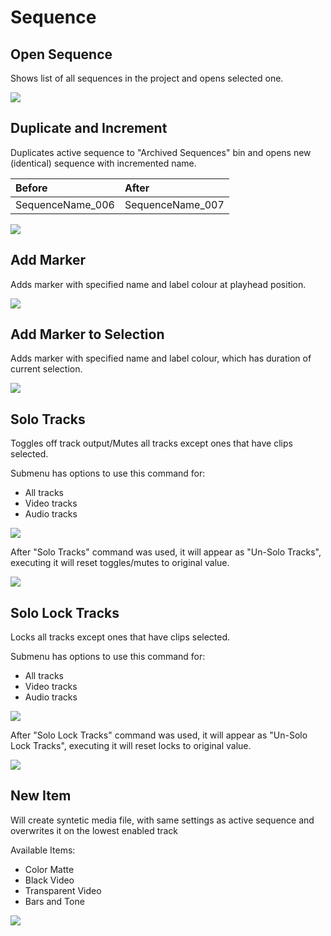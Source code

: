 # Sequence

## Open Sequence

Shows list of all sequences in the project and opens selected one.

![](https://github.com/sir-editor/Manuscript/tree/ab1b99f5a6295b663146f73bf0560052f14af93f/.gitbook/assets/seq_01_open_seq.gif)

## Duplicate and Increment

Duplicates active sequence to "Archived Sequences" bin and opens new \(identical\) sequence with incremented name.

| Before | After |
| :--- | :--- |
| SequenceName\_006 | SequenceName\_007 |

![](https://github.com/sir-editor/Manuscript/tree/ab1b99f5a6295b663146f73bf0560052f14af93f/.gitbook/assets/seq_02_duplicate_increment.gif)

## Add Marker

Adds marker with specified name and label colour at playhead position.

![](https://github.com/sir-editor/Manuscript/tree/ab1b99f5a6295b663146f73bf0560052f14af93f/.gitbook/assets/seq_03_add_marker.jpg)

## Add Marker to Selection

Adds marker with specified name and label colour, which has duration of current selection.

![](https://github.com/sir-editor/Manuscript/tree/ab1b99f5a6295b663146f73bf0560052f14af93f/.gitbook/assets/seq_04_add_marker_selection.gif)

## Solo Tracks

Toggles off track output/Mutes all tracks except ones that have clips selected.

Submenu has options to use this command for:

* All tracks
* Video tracks
* Audio tracks

![](https://github.com/sir-editor/Manuscript/tree/ab1b99f5a6295b663146f73bf0560052f14af93f/.gitbook/assets/seq_05_solo_tracks.gif)

After "Solo Tracks" command was used, it will appear as "Un-Solo Tracks", executing it will reset toggles/mutes to original value.

![](https://github.com/sir-editor/Manuscript/tree/ab1b99f5a6295b663146f73bf0560052f14af93f/.gitbook/assets/seq_06_unsolo_tracks.gif)

## Solo Lock Tracks

Locks all tracks except ones that have clips selected.

Submenu has options to use this command for:

* All tracks
* Video tracks
* Audio tracks

![](https://github.com/sir-editor/Manuscript/tree/ab1b99f5a6295b663146f73bf0560052f14af93f/.gitbook/assets/seq_07_solo_lock_tracks.gif)

After "Solo Lock Tracks" command was used, it will appear as "Un-Solo Lock Tracks", executing it will reset locks to original value.

![](https://github.com/sir-editor/Manuscript/tree/ab1b99f5a6295b663146f73bf0560052f14af93f/.gitbook/assets/seq_08_unsolo_lock_tracks.gif)

## New Item

Will create syntetic media file, with same settings as active sequence and overwrites it on the lowest enabled track

Available Items:

* Color Matte
* Black Video
* Transparent Video
* Bars and Tone

![](https://github.com/sir-editor/Manuscript/tree/ab1b99f5a6295b663146f73bf0560052f14af93f/.gitbook/assets/seq_09_new_item.gif)

